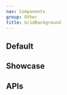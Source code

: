 ```yaml
---
nav: Components
group: Other
title: GridBackground
---
```


## Default

<code src="./demos/index.tsx" nopadding></code>

## Showcase

<code src="./demos/Showcase.tsx" center></code>

## APIs

<API></API>
